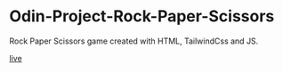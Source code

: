 # Odin-Project-Rock-Paper-Scissors

Rock Paper Scissors game created with HTML, TailwindCss and JS.

[live](https://odin-project-rock-paper-scissors.vercel.app/)
